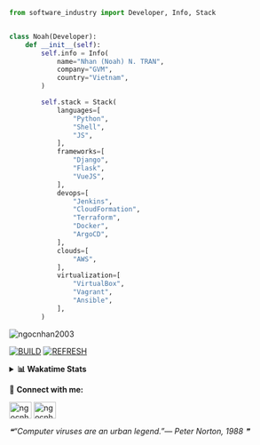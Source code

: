 ```python
from software_industry import Developer, Info, Stack


class Noah(Developer):
    def __init__(self):
        self.info = Info(
            name="Nhan (Noah) N. TRAN",
            company="GVM",
            country="Vietnam",
        )

        self.stack = Stack(
            languages=[
                "Python",
                "Shell",
                "JS",
            ],
            frameworks=[
                "Django",
                "Flask",
                "VueJS",
            ],
            devops=[
                "Jenkins",
                "CloudFormation",
                "Terraform",
                "Docker",
                "ArgoCD",
            ],
            clouds=[
                "AWS",
            ],
            virtualization=[
                "VirtualBox",
                "Vagrant",
                "Ansible",
            ],
        )
```
<img src="https://komarev.com/ghpvc/?username=ngocnhan2003&label=Profile%20views&color=0e75b6&style=flat" alt="ngocnhan2003" /> 

[![BUILD](https://github.com/ngocnhan2003/ngocnhan2003/actions/workflows/001_build.yml/badge.svg)](https://github.com/ngocnhan2003/ngocnhan2003/actions/workflows/001_build.yml)
[![REFRESH](https://github.com/ngocnhan2003/ngocnhan2003/actions/workflows/002_refresh.yml/badge.svg)](https://github.com/ngocnhan2003/ngocnhan2003/actions/workflows/002_refresh.yml)

<details> 
  <summary><b>📊 Wakatime Stats</b></summary>
  <br>
  
<!--START_SECTION:waka-->
![Code Time](http://img.shields.io/badge/Code%20Time-633%20hrs%208%20mins-blue)

**I'm an Early 🐤** 

```text
🌞 Morning    53 commits     ██████░░░░░░░░░░░░░░░░░░░   24.09% 
🌆 Daytime    86 commits     █████████░░░░░░░░░░░░░░░░   39.09% 
🌃 Evening    19 commits     ██░░░░░░░░░░░░░░░░░░░░░░░   8.64% 
🌙 Night      62 commits     ███████░░░░░░░░░░░░░░░░░░   28.18%

```
📅 **I'm Most Productive on Thursday** 

```text
Monday       36 commits     ████░░░░░░░░░░░░░░░░░░░░░   16.36% 
Tuesday      28 commits     ███░░░░░░░░░░░░░░░░░░░░░░   12.73% 
Wednesday    23 commits     ██░░░░░░░░░░░░░░░░░░░░░░░   10.45% 
Thursday     105 commits    ████████████░░░░░░░░░░░░░   47.73% 
Friday       4 commits      ░░░░░░░░░░░░░░░░░░░░░░░░░   1.82% 
Saturday     9 commits      █░░░░░░░░░░░░░░░░░░░░░░░░   4.09% 
Sunday       15 commits     █░░░░░░░░░░░░░░░░░░░░░░░░   6.82%

```


📊 **This Week I Spent My Time On** 

```text
⌚︎ Time Zone: Asia/Ho_Chi_Minh

💬 Programming Languages: 
Go                       4 hrs 10 mins       ████████████████░░░░░░░░░   64.58% 
SQL                      33 mins             ██░░░░░░░░░░░░░░░░░░░░░░░   8.68% 
Other                    32 mins             ██░░░░░░░░░░░░░░░░░░░░░░░   8.34% 
Bash                     15 mins             █░░░░░░░░░░░░░░░░░░░░░░░░   4.05% 
JSON                     15 mins             █░░░░░░░░░░░░░░░░░░░░░░░░   3.95%

🔥 Editors: 
GoLand                   4 hrs 48 mins       ██████████████████░░░░░░░   74.3% 
VS Code                  1 hr 39 mins        ██████░░░░░░░░░░░░░░░░░░░   25.7%

💻 Operating System: 
Linux                    6 hrs 27 mins       █████████████████████████   100.0%

```

**I Mostly Code in Python** 

```text
Python                   14 repos            ███████████░░░░░░░░░░░░░░   43.75% 
JavaScript               6 repos             ████░░░░░░░░░░░░░░░░░░░░░   18.75% 
TypeScript               2 repos             █░░░░░░░░░░░░░░░░░░░░░░░░   6.25% 
Kotlin                   2 repos             █░░░░░░░░░░░░░░░░░░░░░░░░   6.25% 
Vue                      2 repos             █░░░░░░░░░░░░░░░░░░░░░░░░   6.25%

```



 Last Updated on 10/11/2022 18:27:38 UTC+7
<!--END_SECTION:waka-->
</details>

🔗 **Connect with me:**

<a href="https://linkedin.com/in/ngocnhan2003" target="blank"><img align="center" src="https://raw.githubusercontent.com/rahuldkjain/github-profile-readme-generator/master/src/images/icons/Social/linked-in-alt.svg" alt="ngocnhan2003" height="30" width="40" /></a>
<a href="https://instagram.com/ngocnhan2003" target="blank"><img align="center" src="https://raw.githubusercontent.com/rahuldkjain/github-profile-readme-generator/master/src/images/icons/Social/instagram.svg" alt="ngocnhan2003" height="30" width="40" /></a>


<!--STARTS_HERE_QUOTE_README-->
<i>❝“Computer viruses are an urban legend.”— Peter Norton, 1988   ❞</i>
<!--ENDS_HERE_QUOTE_README-->
